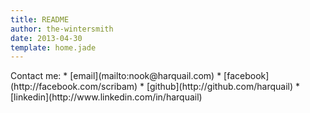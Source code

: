```yaml
---
title: README
author: the-wintersmith
date: 2013-04-30
template: home.jade
---
```

<script src="js/typed.js"></script>

<script>
  $(function(){
   $("#mainName").typed({
        strings: ["Nook Harquail"],
        typeSpeed: 20,
        showCursor: false
      });
      $("#mainWords").typed({
        strings: ["iOS Developer","Designer", "Digital Artist","Web Developer","Animator","Game Designer","Maker"],
        typeSpeed: 50,
        backDelay: 1000,
        backSpeed:10,
        loop:true,
        loopCount: false,
         showCursor: false,
        startDelay: 1500
      });
  });
</script>


<div id="mainTypewriter"><div id="mainName"></div><div id="mainWords"></div></div>
Contact me:
* [email](mailto:nook@harquail.com) 
* [facebook](http://facebook.com/scribam)
* [github](http://github.com/harquail)
* [linkedin](http://www.linkedin.com/in/harquail)